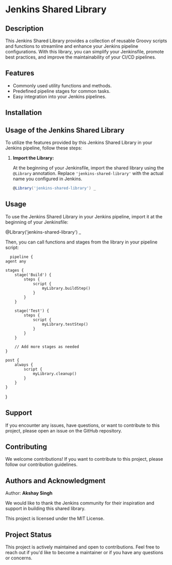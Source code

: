# Jenkins Shared Library      

## Description

This Jenkins Shared Library provides a collection of reusable Groovy scripts and functions to streamline and enhance your Jenkins pipeline configurations. With this library, you can simplify your Jenkinsfile, promote best practices, and improve the maintainability of your CI/CD pipelines.

## Features   

- Commonly used utility functions and methods.
- Predefined pipeline stages for common tasks.
- Easy integration into your Jenkins pipelines.

## Installation   

## Usage of the Jenkins Shared Library

To utilize the features provided by this Jenkins Shared Library in your Jenkins pipeline, follow these steps:

1. **Import the Library:**

   At the beginning of your Jenkinsfile, import the shared library using the `@Library` annotation. Replace `'jenkins-shared-library'` with the actual name you configured in Jenkins.

   ```groovy
   @Library('jenkins-shared-library') _


##  Usage   

To use the Jenkins Shared Library in your Jenkins pipeline, import it at the beginning of your Jenkinsfile:


@Library('jenkins-shared-library') _

Then, you can call functions and stages from the library in your pipeline script:


      pipeline {
    agent any
    
    stages {
        stage('Build') {
            steps {
                script {
                    myLibrary.buildStep()
                }
            }
        }
        
        stage('Test') {
            steps {
                script {
                    myLibrary.testStep()
                }
            }
        }
        
        // Add more stages as needed
    }
    
    post {
        always {
            script {
                myLibrary.cleanup()
            }
        }
    }
}



## Support     

If you encounter any issues, have questions, or want to contribute to this project, please open an issue on the GitHub repository.

## Contributing   
We welcome contributions! If you want to contribute to this project, please follow our contribution guidelines.

## Authors and Acknowledgment   


Author: **Akshay Singh**

We would like to thank the Jenkins community for their inspiration and support in building this shared library.

This project is licensed under the MIT License.

## Project Status

This project is actively maintained and open to contributions. Feel free to reach out if you'd like to become a maintainer or if you have any questions or concerns.
